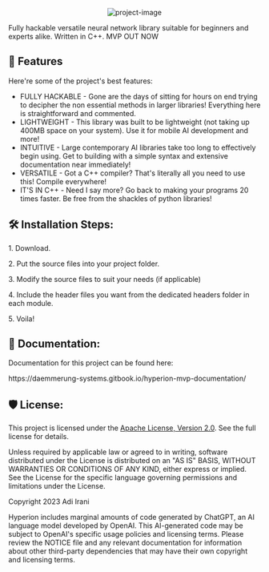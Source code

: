 <p align="center"><img src="https://socialify.git.ci/adiirani/Hyperion/image?description=1&amp;descriptionEditable=AI%20for%20programmers%2C%20by%20programmers.&amp;font=Source%20Code%20Pro&amp;forks=1&amp;issues=1&amp;logo=https%3A%2F%2Fi.ibb.co%2FxHBD6Mj%2FUntitled-design.gif&amp;name=1&amp;owner=1&amp;pattern=Formal%20Invitation&amp;pulls=1&amp;stargazers=1&amp;theme=Auto" alt="project-image"></p>

<p id="description">Fully hackable versatile neural network library suitable for beginners and experts alike. Written in C++. MVP OUT NOW</p>

  
  
<h2>🧐 Features</h2>

Here're some of the project's best features:

*   FULLY HACKABLE - Gone are the days of sitting for hours on end trying to decipher the non essential methods in larger libraries! Everything here is straightforward and commented.
*   LIGHTWEIGHT - This library was built to be lightweight (not taking up 400MB space on your system). Use it for mobile AI development and more!
*   INTUITIVE - Large contemporary AI libraries take too long to effectively begin using. Get to building with a simple syntax and extensive documentation near immediately!
*   VERSATILE - Got a C++ compiler? That's literally all you need to use this! Compile everywhere!
*   IT'S IN C++ - Need I say more? Go back to making your programs 20 times faster. Be free from the shackles of python libraries!

<h2>🛠️ Installation Steps:</h2>

<p>1. Download.</p>

<p>2. Put the source files into your project folder.</p>

<p>3. Modify the source files to suit your needs (if applicable)</p>

<p>4. Include the header files you want from the dedicated headers folder in each module.</p>

<p>5. Voila!</p>



<h2>📗 Documentation:</h2>

<p>Documentation for this project can be found here:</p>
<p>https://daemmerung-systems.gitbook.io/hyperion-mvp-documentation/</p>


<h2>🛡️ License:</h2>

This project is licensed under the [Apache License, Version 2.0](http://www.apache.org/licenses/LICENSE-2.0). See the full license for details.

Unless required by applicable law or agreed to in writing, software distributed under the License is distributed on an "AS IS" BASIS, WITHOUT WARRANTIES OR CONDITIONS OF ANY KIND, either express or implied. See the License for the specific language governing permissions and limitations under the License.

Copyright 2023 Adi Irani

Hyperion includes marginal amounts of code generated by ChatGPT, an AI language model developed by OpenAI. This AI-generated code may be subject to OpenAI's specific usage policies and licensing terms. Please review the NOTICE file and any relevant documentation for information about other third-party dependencies that may have their own copyright and licensing terms.
